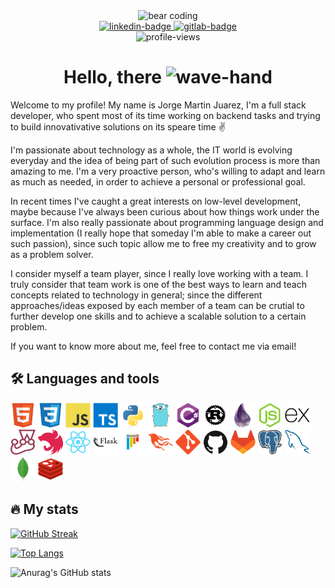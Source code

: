 <div id="header" align="center">
  <img src="https://media.giphy.com/media/1GEATImIxEXVR79Dhk/giphy.gif" title="Doing the code" alt="bear coding">
</div>

<div id="badges" align="center">
  <a href="https://www.linkedin.com/in/jorge-martin-juarez-084a1418b/">
    <img src="https://img.shields.io/badge/LinkedIn-blue?logo=linkedin&logoColor=white&style=for-the-badge" title="LinkedIn Profile" alt="linkedin-badge"/>
  </a>
  <a href="https://gitlab.com/jmj0502">
    <img src="https://img.shields.io/badge/GitLab-orange?logo=gitlab&logoColor=white&style=for-the-badge" title="GitLab Profile" alt="gitlab-badge"/>
  </a>
</div>

<div align="center">
  <img src="https://komarev.com/ghpvc/?username=jmj0502&style=flat-square&color=blue" alt="profile-views"/>
</div>

<h1 align="center"> 
  Hello, there
  <img src="https://media.giphy.com/media/hvRJCLFzcasrR4ia7z/giphy.gif" width="30px" alt="wave-hand"/>
</h1>

Welcome to my profile! My name is Jorge Martin Juarez, I'm a full stack developer, who spent most of its time working on backend tasks and trying to build innovativative solutions on its speare time :v:

I'm passionate about technology as a whole, the IT world is evolving everyday and the idea of being part of such evolution process is more than amazing to me. I'm a very proactive person, who's willing to adapt and learn as much as needed, in order to achieve a personal or professional goal.

In recent times I've caught a great interests on low-level development, maybe because I've always been curious about how things work under the surface. I'm also really passionate about programming language design and implementation (I really hope that someday I'm able to make a career out such passion), since such topic allow me to free my creativity and to grow as a problem solver.

I consider myself a team player, since I really love working with a team. I truly consider that team work is one of the best ways to learn and teach concepts related to technology in general; since the different approaches/ideas exposed by each member of a team can be crutial to further develop one skills and to achieve a scalable solution to a certain problem.

If you want to know more about me, feel free to contact me via email!

## 🛠️ Languages and tools
<div>
 <img src="https://github.com/devicons/devicon/blob/master/icons/html5/html5-original.svg" title="HTML5" alt="HTML5" width="40px" height="40px"/>
 <img src="https://github.com/devicons/devicon/blob/master/icons/css3/css3-original.svg" title="CSS3" alt="CSS3" width="40px" height="40px"/>
 <img src="https://github.com/devicons/devicon/blob/master/icons/javascript/javascript-original.svg" title="JavaScript" alt="JavaScript" width="40px" height="40px"/>
 <img src="https://github.com/devicons/devicon/blob/master/icons/typescript/typescript-plain.svg" title="TypeScript" alt="TypeScript" width="40px" height="40px"/>
 <img src="https://github.com/devicons/devicon/blob/master/icons/python/python-original.svg" title="Python" alt="Python" width="40px" height="40px"/>
 <img src="https://github.com/devicons/devicon/blob/master/icons/go/go-original.svg" title="Go" alt="Go" width="40px" height="40px"/>
 <img src="https://github.com/devicons/devicon/blob/master/icons/csharp/csharp-original.svg" title="C#" alt="C#" width="40px" height="40px"/>
 <img src="https://github.com/devicons/devicon/blob/master/icons/rust/rust-plain.svg" title="Rust" alt="Rust" width="40px" height="40px"/>
 <img src="https://github.com/devicons/devicon/blob/master/icons/elixir/elixir-original.svg" title="Elixir" alt="Elixir" width="40px" height="40px"/>
 <img src="https://github.com/devicons/devicon/blob/master/icons/nodejs/nodejs-original.svg" title="NodeJS" alt="NodeJS" width="40px" height="40px"/>
 <img src="https://github.com/devicons/devicon/blob/master/icons/express/express-original.svg" title="ExpressJS" alt="ExpressJS" width="40px" height="40px"/>
 <img src="https://github.com/devicons/devicon/blob/master/icons/jest/jest-plain.svg" title="Jest" alt="Jest" width="40px" height="40px"/>
 <img src="https://github.com/devicons/devicon/blob/master/icons/nestjs/nestjs-plain.svg" title="NestJS" alt="NestJS" width="40px" height="40px"/>
 <img src="https://github.com/devicons/devicon/blob/master/icons/react/react-original.svg" title="React" alt="React" width="40px" height="40px"/>
 <img src="https://github.com/devicons/devicon/blob/master/icons/flask/flask-original-wordmark.svg" title="Flask" alt="Flask" width="40px" height="40px"/>
 <img src="https://github.com/devicons/devicon/blob/master/icons/pytest/pytest-original.svg" title="Pytest" alt="Pytest" width="40px" height="40px"/>
 <img src="https://github.com/devicons/devicon/blob/master/icons/phoenix/phoenix-original.svg" title="Phoenix" alt="Phoenix" width="40px" height="40px" />
 <img src="https://github.com/devicons/devicon/blob/master/icons/git/git-original.svg" title="Git" alt="Git" width="40px" height="40px" />
 <img src="https://github.com/devicons/devicon/blob/master/icons/github/github-original.svg" title="GitHub" alt="GitHub" width="40px" height="40px" />
 <img src="https://github.com/devicons/devicon/blob/master/icons/gitlab/gitlab-original.svg" title="GitLab" alt="GitLab" width="40px" height="40px" />
 <img src="https://github.com/devicons/devicon/blob/master/icons/postgresql/postgresql-original.svg" title="PostgreSQL" alt="PostgreSQL" width="40px" height="40px" />
 <img src="https://github.com/devicons/devicon/blob/master/icons/mysql/mysql-original.svg" title="MySQL" alt="MySQL" width="40px" height="40px" />
 <img src="https://github.com/devicons/devicon/blob/master/icons/mongodb/mongodb-original.svg" title="MongoDB" alt="MongoDB" width="40px" height="40px" />
 <img src="https://github.com/devicons/devicon/blob/master/icons/redis/redis-original.svg" title="Redis" alt="Redis" width="40px" height="40px" />
</div>

## 🔥 My stats
[![GitHub Streak](http://github-readme-streak-stats.herokuapp.com?user=jmj0502&theme=dark&background=000000)](https://git.io/streak-stats)

[![Top Langs](https://github-readme-stats.vercel.app/api/top-langs/?username=jmj0502&layout=compact&theme=vision-friendly-dark)](https://github.com/anuraghazra/github-readme-stats)

![Anurag's GitHub stats](https://github-readme-stats.vercel.app/api?username=jmj0502&count_private=true&theme=dark)
<!--
**jmj0502/jmj0502** is a ✨ _special_ ✨ repository because its `README.md` (this file) appears on your GitHub profile.

Here are some ideas to get you started:

- 🔭 I’m currently working on ...
- 🌱 I’m currently learning ...
- 👯 I’m looking to collaborate on ...
- 🤔 I’m looking for help with ...
- 💬 Ask me about ...
- 📫 How to reach me: ...
- 😄 Pronouns: ...
- ⚡ Fun fact: ...
-->
